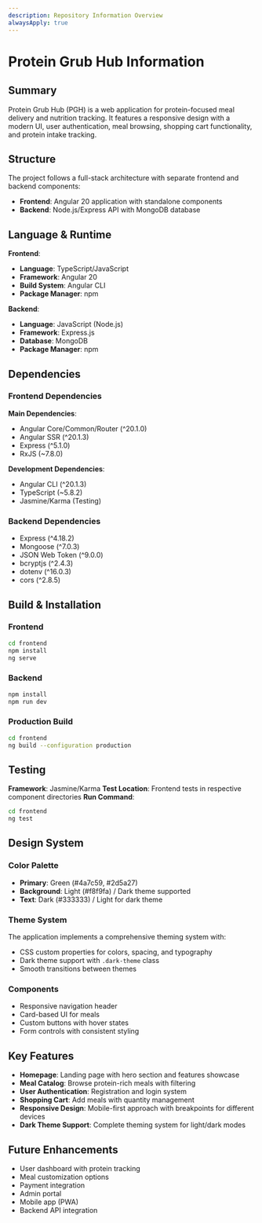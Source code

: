 ```yaml
---
description: Repository Information Overview
alwaysApply: true
---
```


# Protein Grub Hub Information

## Summary
Protein Grub Hub (PGH) is a web application for protein-focused meal delivery and nutrition tracking. It features a responsive design with a modern UI, user authentication, meal browsing, shopping cart functionality, and protein intake tracking.

## Structure
The project follows a full-stack architecture with separate frontend and backend components:
- **Frontend**: Angular 20 application with standalone components
- **Backend**: Node.js/Express API with MongoDB database

## Language & Runtime
**Frontend**:
- **Language**: TypeScript/JavaScript
- **Framework**: Angular 20
- **Build System**: Angular CLI
- **Package Manager**: npm

**Backend**:
- **Language**: JavaScript (Node.js)
- **Framework**: Express.js
- **Database**: MongoDB
- **Package Manager**: npm

## Dependencies

### Frontend Dependencies
**Main Dependencies**:
- Angular Core/Common/Router (^20.1.0)
- Angular SSR (^20.1.3)
- Express (^5.1.0)
- RxJS (~7.8.0)

**Development Dependencies**:
- Angular CLI (^20.1.3)
- TypeScript (~5.8.2)
- Jasmine/Karma (Testing)

### Backend Dependencies
- Express (^4.18.2)
- Mongoose (^7.0.3)
- JSON Web Token (^9.0.0)
- bcryptjs (^2.4.3)
- dotenv (^16.0.3)
- cors (^2.8.5)

## Build & Installation

### Frontend
```bash
cd frontend
npm install
ng serve
```

### Backend
```bash
npm install
npm run dev
```

### Production Build
```bash
cd frontend
ng build --configuration production
```

## Testing
**Framework**: Jasmine/Karma
**Test Location**: Frontend tests in respective component directories
**Run Command**:
```bash
cd frontend
ng test
```

## Design System

### Color Palette
- **Primary**: Green (#4a7c59, #2d5a27)
- **Background**: Light (#f8f9fa) / Dark theme supported
- **Text**: Dark (#333333) / Light for dark theme

### Theme System
The application implements a comprehensive theming system with:
- CSS custom properties for colors, spacing, and typography
- Dark theme support with `.dark-theme` class
- Smooth transitions between themes

### Components
- Responsive navigation header
- Card-based UI for meals
- Custom buttons with hover states
- Form controls with consistent styling

## Key Features
- **Homepage**: Landing page with hero section and features showcase
- **Meal Catalog**: Browse protein-rich meals with filtering
- **User Authentication**: Registration and login system
- **Shopping Cart**: Add meals with quantity management
- **Responsive Design**: Mobile-first approach with breakpoints for different devices
- **Dark Theme Support**: Complete theming system for light/dark modes

## Future Enhancements
- User dashboard with protein tracking
- Meal customization options
- Payment integration
- Admin portal
- Mobile app (PWA)
- Backend API integration